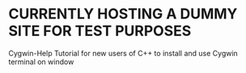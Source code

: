 # CURRENTLY HOSTING A DUMMY SITE FOR TEST PURPOSES

Cygwin-Help
Tutorial for new users of C++ to install and use Cygwin terminal on window
